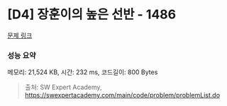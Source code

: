 # [D4] 장훈이의 높은 선반 - 1486 

[문제 링크](https://swexpertacademy.com/main/code/problem/problemDetail.do?contestProbId=AV2b7Yf6ABcBBASw) 

### 성능 요약

메모리: 21,524 KB, 시간: 232 ms, 코드길이: 800 Bytes



> 출처: SW Expert Academy, https://swexpertacademy.com/main/code/problem/problemList.do